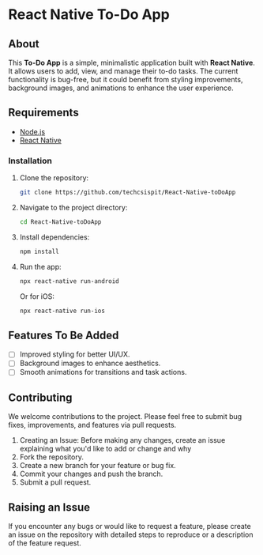   # React Native To-Do App

## About
This **To-Do App** is a simple, minimalistic application built with **React Native**. It allows users to add, view, and manage their to-do tasks. The current functionality is bug-free, but it could benefit from styling improvements, background images, and animations to enhance the user experience.

## Requirements
- [Node.js](https://nodejs.org/)
- [React Native](https://reactnative.dev/)

### Installation
1. Clone the repository:
   ```bash
   git clone https://github.com/techcsispit/React-Native-toDoApp
   ```
2. Navigate to the project directory:
   ```bash
   cd React-Native-toDoApp
   ```
3. Install dependencies:
   ```bash
   npm install
   ```
4. Run the app:
   ```bash
   npx react-native run-android
   ```
   Or for iOS:
   ```bash
   npx react-native run-ios
   ```

## Features To Be Added
- [ ] Improved styling for better UI/UX.
- [ ] Background images to enhance aesthetics.
- [ ] Smooth animations for transitions and task actions.

## Contributing
We welcome contributions to the project. Please feel free to submit bug fixes, improvements, and features via pull requests.

1. Creating an Issue: Before making any changes, create an issue explaining what you'd like to add or change and why
2. Fork the repository.
3. Create a new branch for your feature or bug fix.
4. Commit your changes and push the branch.
5. Submit a pull request.

## Raising an Issue
If you encounter any bugs or would like to request a feature, please create an issue on the repository with detailed steps to reproduce or a description of the feature request.

